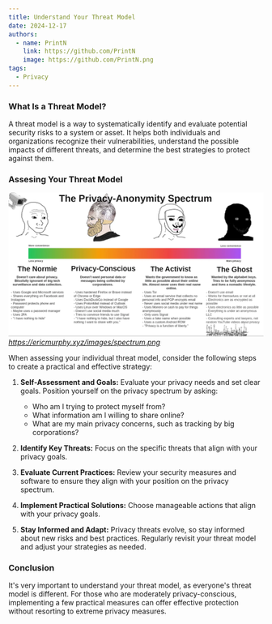 ```yaml
---
title: Understand Your Threat Model
date: 2024-12-17
authors:
  - name: PrintN
    link: https://github.com/PrintN
    image: https://github.com/PrintN.png
tags:
  - Privacy
---
```

### What Is a Threat Model?
A threat model is a way to systematically identify and evaluate potential security risks to a system or asset. It helps both individuals and organizations recognize their vulnerabilities, understand the possible impacts of different threats, and determine the best strategies to protect against them.

### Assesing Your Threat Model
![Spectrum](0.webp)
_https://ericmurphy.xyz/images/spectrum.png_

When assessing your individual threat model, consider the following steps to create a practical and effective strategy:

1. **Self-Assessment and Goals:** Evaluate your privacy needs and set clear goals. Position yourself on the privacy spectrum by asking:

    - Who am I trying to protect myself from?
    - What information am I willing to share online?
    - What are my main privacy concerns, such as tracking by big corporations?


2. **Identify Key Threats:** Focus on the specific threats that align with your privacy goals.

3. **Evaluate Current Practices:** Review your security measures and software to ensure they align with your position on the privacy spectrum.

4. **Implement Practical Solutions:** Choose manageable actions that align with your privacy goals.

5. **Stay Informed and Adapt:** Privacy threats evolve, so stay informed about new risks and best practices. Regularly revisit your threat model and adjust your strategies as needed.

### Conclusion
It's very important to understand your threat model, as everyone's threat model is different. For those who are moderately privacy-conscious, implementing a few practical measures can offer effective protection without resorting to extreme privacy measures.